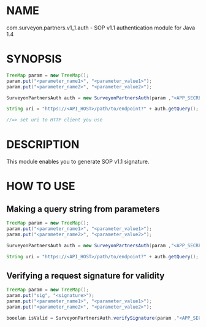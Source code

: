# NAME

com.surveyon.partners.v1_1.auth - SOP v1.1 authentication module for Java 1.4

# SYNOPSIS

~~~Java
TreeMap param = new TreeMap();
param.put("<parameter_name1>", "<parameter_value1>");
param.put("<parameter_name2>", "<parameter_value2>");

SurveyonPartnersAuth auth = new SurveyonPartnersAuth(param ,"<APP_SECRET>");

String uri = "https://<API_HOST>/path/to/endpoint?" + auth.getQuery();

//=> set uri to HTTP client you use
~~~

# DESCRIPTION

This module enables you to generate SOP v1.1 signature.

# HOW TO USE

## Making a query string from parameters 

~~~Java
TreeMap param = new TreeMap();
param.put("<parameter_name1>", "<parameter_value1>");
param.put("<parameter_name2>", "<parameter_value2>");

SurveyonPartnersAuth auth = new SurveyonPartnersAuth(param ,"<APP_SECRET>");

String uri = "https://<API_HOST>/path/to/endpoint?" + auth.getQuery();
~~~

## Verifying a request signature for validity

~~~Java
TreeMap param = new TreeMap();
param.put("sig", "<signature>");
param.put("<parameter_name1>", "<parameter_value1>");
param.put("<parameter_name2>", "<parameter_value2>");

booelan isValid = SurveyonPartnersAuth.verifySignature(param ,"<APP_SECRET>");
~~~

